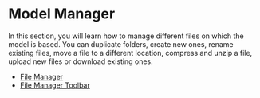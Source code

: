 # Model Manager  
In this section, you will learn how to manage different files on which the model is based. You can duplicate folders, create new ones, rename existing files, move a file to a different location, compress and unzip a file, upload new files or download existing ones.

-   [File Manager](http://pyplan.com/Cubeplan/Model%20Manager/File%20Manager/)
-   [File Manager Toolbar](http://pyplan.com/Cubeplan/Model%20Manager/File%20Manager%20Toolbar/)
<!--stackedit_data:
eyJoaXN0b3J5IjpbMTMxMDk2MzI0NV19
-->